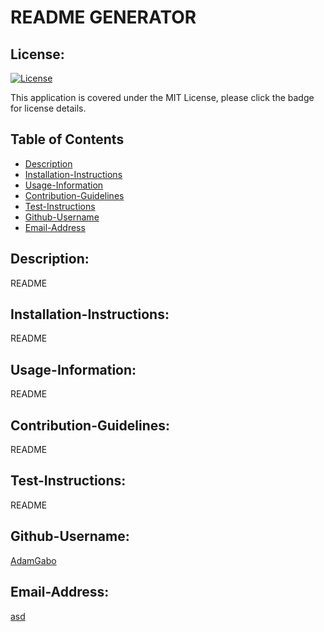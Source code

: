 # README GENERATOR
## License:
[![License](https://img.shields.io/badge/License-MIT-blue.svg)](https://opensource.org/licenses/MIT)

This application is covered under the MIT License, please click the badge for license details. 
## Table of Contents
- [Description](#Description)
- [Installation-Instructions](#Installation-Instructions)
- [Usage-Information](#Usage-Information)
- [Contribution-Guidelines](#Contribution-Guidelines)
- [Test-Instructions](#Test-Instructions)
- [Github-Username](#Github-Username)
- [Email-Address](#Email-Address)

## Description: 
README
## Installation-Instructions: 
README
## Usage-Information: 
README
## Contribution-Guidelines: 
README
## Test-Instructions: 
README
## Github-Username: 
[AdamGabo](https://github.com/AdamGabo)
## Email-Address: 
[asd](mailto:asd)

